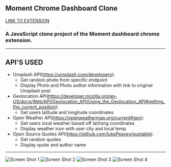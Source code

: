 ## Moment Chrome Dashboard Clone
[LINK TO EXTENSION]()
### A JavaScript clone project of the Moment dashboard chrome extension.
<hr />

## API'S USED

- Unsplash API(https://unsplash.com/developers):
    - Get random photo from specific endpoint
    - Display Photo and Photo author information with link to original Unsplash post
- Geolocation API(https://developer.mozilla.org/en-US/docs/Web/API/Geolocation_API/Using_the_Geolocation_API#getting_the_current_position):
    - Get users latitude and longitude coordinates
- Open Weather API(https://openweathermap.org/current#geo):
    - Get users local weather based off lat/long coordinates
    - Display weather icon with user city and local temp
- Open Source Quotes API(https://github.com/lukePeavey/quotable):
    - Get random quotes
    - Display quote and author name
<hr />
<img  alt="Screen Shot 1" src="./img/1.png">
<img  alt="Screen Shot 2" src="./img/2.png">
<img  alt="Screen Shot 3" src="./img/3.png">
<img  alt="Screen Shot 4" src="./img/4.png">